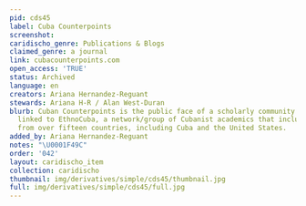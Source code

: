 ```yaml
---
pid: cds45
label: Cuba Counterpoints
screenshot: 
caridischo_genre: Publications & Blogs
claimed_genre: a journal
link: cubacounterpoints.com
open_access: 'TRUE'
status: Archived
language: en
creators: Ariana Hernandez-Reguant
stewards: Ariana H-R / Alan West-Duran
blurb: Cuban Counterpoints is the public face of a scholarly community. It is a project
  linked to EthnoCuba, a network/group of Cubanist academics that includes residents
  from over fifteen countries, including Cuba and the United States.
added_by: Ariana Hernandez-Reguant
notes: "\U0001F49C"
order: '042'
layout: caridischo_item
collection: caridischo
thumbnail: img/derivatives/simple/cds45/thumbnail.jpg
full: img/derivatives/simple/cds45/full.jpg
---
```

